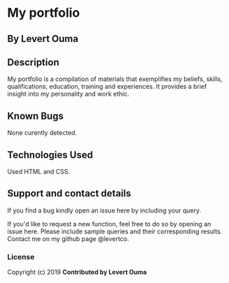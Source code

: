 # My portfolio

## By **Levert Ouma**

## Description
My portfolio is a compilation of materials that exemplifies my beliefs, skills, qualifications, education, training and experiences. It provides a brief insight into my personality and work ethic.

## Known Bugs
None curently detected.

## Technologies Used
Used HTML and CSS.

## Support and contact details
If you find a bug kindly open an issue here by including your query.

If you'd like to request a new function, feel free to do so by opening an issue here. Please include sample queries and their corresponding results.
Contact me on my github page @levertco.

### License
Copyright (c) 2019 **Contributed by Levert Ouma**
